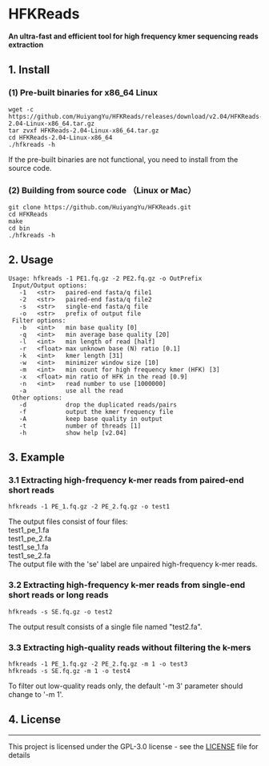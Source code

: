 # HFKReads
<b> An ultra-fast and efficient tool for high frequency kmer sequencing reads extraction</b>

##  1. Install
### (1) Pre-built binaries for x86_64 Linux
```
wget -c https://github.com/HuiyangYu/HFKReads/releases/download/v2.04/HFKReads-2.04-Linux-x86_64.tar.gz
tar zvxf HFKReads-2.04-Linux-x86_64.tar.gz
cd HFKReads-2.04-Linux-x86_64
./hfkreads -h
```
If the pre-built binaries are not functional, you need to install from the source code.
### (2) Building from source code （Linux or Mac）
```
git clone https://github.com/HuiyangYu/HFKReads.git
cd HFKReads
make
cd bin
./hfkreads -h
```
## 2. Usage
```
Usage: hfkreads -1 PE1.fq.gz -2 PE2.fq.gz -o OutPrefix
 Input/Output options:
   -1	<str>   paired-end fasta/q file1
   -2	<str>   paired-end fasta/q file2
   -s	<str>   single-end fasta/q file
   -o	<str>   prefix of output file
 Filter options:
   -b	<int>   min base quality [0]
   -q	<int>   min average base quality [20]
   -l	<int>   min length of read [half]
   -r	<float> max unknown base (N) ratio [0.1]
   -k	<int>   kmer length [31]
   -w	<int>   minimizer window size [10]
   -m	<int>   min count for high frequency kmer (HFK) [3] 
   -x	<float>	min ratio of HFK in the read [0.9]
   -n	<int>   read number to use [1000000]
   -a	        use all the read
 Other options:
   -d           drop the duplicated reads/pairs
   -f           output the kmer frequency file
   -A           keep base quality in output
   -t           number of threads [1]
   -h           show help [v2.04]
```
## 3. Example
### 3.1 Extracting high-frequency k-mer reads from paired-end short reads
```
hfkreads -1 PE_1.fq.gz -2 PE_2.fq.gz -o test1
```
The output files consist of four files: <br>test1_pe_1.fa <br>test1_pe_2.fa <br>test1_se_1.fa <br>test1_se_2.fa <br>The output file with the 'se' label are unpaired high-frequency k-mer reads.

### 3.2 Extracting high-frequency k-mer reads from single-end short reads or long reads
```
hfkreads -s SE.fq.gz -o test2
```
The output result consists of a single file named "test2.fa".

### 3.3 Extracting high-quality reads without filtering the k-mers
```
hfkreads -1 PE_1.fq.gz -2 PE_2.fq.gz -m 1 -o test3
hfkreads -s SE.fq.gz -m 1 -o test4
```
To filter out low-quality reads only, the default '-m 3' parameter should change to '-m 1'.

## 4. License
-------

This project is licensed under the GPL-3.0 license - see the [LICENSE](LICENSE) file for details
